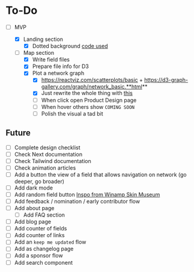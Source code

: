 # To-Do

- [ ] MVP

  - [x] Landing section
    - [x] Dotted background [code used](https://codepen.io/edmundojr/pen/xOYJGw)
  - [ ] Map section
    - [x] Write field files
    - [x] Prepare file info for D3
    - [x] Plot a network graph
      - [x] https://reactviz.com/scatterplots/basic + https://d3-graph-gallery.com/graph/network_basic.**html**
      - [x] Just rewrite the whole thing with [this](https://medium.com/@abdulmajeedamm33/elevating-network-visualizations-d3-force-next-js-2ce1a322d746)
      - [ ] When click open Product Design page
      - [ ] When hover others show `COMING SOON`
      - [ ] Polish the visual a tad bit

## Future

- [ ] Complete design checklist
- [ ] Check Next documentation
- [ ] Check Tailwind documentation
- [ ] Check animation articles
- [ ] Add a button the view of a field that allows navigation on network (go deeper, go broader)
- [ ] Add dark mode
- [ ] Add random field button [Inspo from Winamp Skin Museum](https://skins.webamp.org/)
- [ ] Add feedback / nomination / early contributor flow
- [ ] Add about page
  - [ ] Add FAQ section
- [ ] Add blog page
- [ ] Add counter of fields
- [ ] Add counter of links
- [ ] Add an `keep me updated` flow
- [ ] Add as changelog page
- [ ] Add a sponsor flow
- [ ] Add search component
